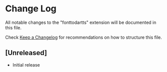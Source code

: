 # Change Log

All notable changes to the "fonttodartts" extension will be documented in this file.

Check [Keep a Changelog](http://keepachangelog.com/) for recommendations on how to structure this file.

## [Unreleased]

- Initial release